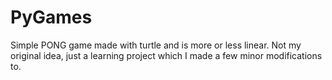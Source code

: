 # PyGames

Simple PONG game made with turtle and is more or less linear. Not my original idea, just a learning project which I made a few minor modifications to.
